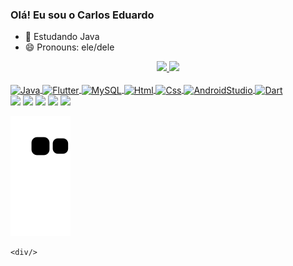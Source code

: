 ### Olá! Eu sou o Carlos Eduardo

- 🌱 Estudando Java
- 😄 Pronouns:  ele/dele

<div align="center">
  <a href="https://github.com/Dev-CarlosEduardo">
  <img height="160em" src="https://github-readme-stats.vercel.app/api?username=Dev-CarlosEduardo&show_icons=true&theme=dracula&include_all_commits=true&count_private=true"/>
  <img height="140em" src="https://github-readme-stats.vercel.app/api/top-langs/?username=Dev-CarlosEduardo&layout=compact&langs_count=7&theme=dracula"/>
</div>
  <div style="display: inline_block"><br>
  <img align="center" alt="Java" height="80" width="80" src="https://cdn.jsdelivr.net/gh/devicons/devicon/icons/java/java-original-wordmark.svg">
    <img align="center" alt="Flutter" height="50" width="50" src="https://cdn.jsdelivr.net/gh/devicons/devicon/icons/flutter/flutter-original.svg">
     <img align="center" alt="MySQL" height="90" width="90" src="https://cdn.jsdelivr.net/gh/devicons/devicon/icons/mysql/mysql-original-wordmark.svg">
    <img align="center" alt="Html" height="60" width="60" src="https://cdn.jsdelivr.net/gh/devicons/devicon/icons/html5/html5-plain-wordmark.svg">
    <img align="center" alt="Css" height="60" width="60" src="https://cdn.jsdelivr.net/gh/devicons/devicon/icons/css3/css3-plain-wordmark.svg">
    <img align="center" alt="AndroidStudio" height="80" width="80" src="https://cdn.jsdelivr.net/gh/devicons/devicon/icons/android/android-original-wordmark.svg">
    <img align="center" alt="Dart" height="100" width="100" src="https://cdn.jsdelivr.net/gh/devicons/devicon/icons/dart/dart-original-wordmark.svg">
</div>
  
  <div>
    <a href="" target="_blank"><img src="https://img.shields.io/badge/YouTube-FF0000?style=for-the-badge&logo=youtube&logoColor=white" target="_blank"></a>
  <a href="" target="_blank"><img src="https://img.shields.io/badge/-Instagram-%23E4405F?style=for-the-badge&logo=instagram&logoColor=white" target="_blank"></a>
 <a href="" target="_blank"><img src="https://img.shields.io/badge/Discord-7289DA?style=for-the-badge&logo=discord&logoColor=white" target="_blank"></a> 
  <a href = ""><img src="https://img.shields.io/badge/-Gmail-%23333?style=for-the-badge&logo=gmail&logoColor=white" target="_blank"></a>
  <a href="" target="_blank"><img src="https://img.shields.io/badge/-LinkedIn-%230077B5?style=for-the-badge&logo=linkedin&logoColor=white" target="_blank"></a> 
 
  ![Snake animation](https://github.com/rafaballerini/rafaballerini/blob/output/github-contribution-grid-snake.svg)
 
    <div/>
